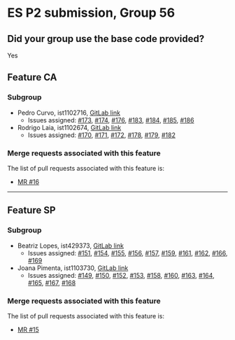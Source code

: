 # ES P2 submission, Group 56

## Did your group use the base code provided?

Yes

## Feature CA

### Subgroup
- Pedro Curvo, ist1102716, [GitLab link](https://gitlab.rnl.tecnico.ulisboa.pt/ist1102716)
   + Issues assigned: [#173](https://gitlab.rnl.tecnico.ulisboa.pt/es/es24-56/-/issues/173), [#174](https://gitlab.rnl.tecnico.ulisboa.pt/es/es24-56/-/issues/174), [#176](https://gitlab.rnl.tecnico.ulisboa.pt/es/es24-56/-/issues/176), [#183](https://gitlab.rnl.tecnico.ulisboa.pt/es/es24-56/-/issues/183), [#184](https://gitlab.rnl.tecnico.ulisboa.pt/es/es24-56/-/issues/184), [#185](https://gitlab.rnl.tecnico.ulisboa.pt/es/es24-56/-/issues/185), [#186](https://gitlab.rnl.tecnico.ulisboa.pt/es/es24-56/-/issues/186)
- Rodrigo Laia, ist1102674, [GitLab link](https://gitlab.rnl.tecnico.ulisboa.pt/ist1102674)
   + Issues assigned:  [#170](https://gitlab.rnl.tecnico.ulisboa.pt/es/es24-56/-/issues/170), [#171](https://gitlab.rnl.tecnico.ulisboa.pt/es/es24-56/-/issues/171), [#172](https://gitlab.rnl.tecnico.ulisboa.pt/es/es24-56/-/issues/172), [#178](https://gitlab.rnl.tecnico.ulisboa.pt/es/es24-56/-/issues/178), [#179](https://gitlab.rnl.tecnico.ulisboa.pt/es/es24-56/-/issues/179), [#182](https://gitlab.rnl.tecnico.ulisboa.pt/es/es24-56/-/issues/182)

### Merge requests associated with this feature

The list of pull requests associated with this feature is:

- [MR #16](https://gitlab.rnl.tecnico.ulisboa.pt/es/es24-56/-/merge_requests/16)



---

## Feature SP

### Subgroup
- Beatriz Lopes, ist429373, [GitLab link](https://gitlab.rnl.tecnico.ulisboa.pt/ist429373)
   + Issues assigned: [#151](https://gitlab.rnl.tecnico.ulisboa.pt/es/es24-56/-/issues/151), [#154](https://gitlab.rnl.tecnico.ulisboa.pt/es/es24-56/-/issues/154), [#155](https://gitlab.rnl.tecnico.ulisboa.pt/es/es24-56/-/issues/155), [#156](https://gitlab.rnl.tecnico.ulisboa.pt/es/es24-56/-/issues/156), [#157](https://gitlab.rnl.tecnico.ulisboa.pt/es/es24-56/-/issues/157), [#159](https://gitlab.rnl.tecnico.ulisboa.pt/es/es24-56/-/issues/159), [#161](https://gitlab.rnl.tecnico.ulisboa.pt/es/es24-56/-/issues/161), [#162](https://gitlab.rnl.tecnico.ulisboa.pt/es/es24-56/-/issues/162), [#166](https://gitlab.rnl.tecnico.ulisboa.pt/es/es24-56/-/issues/166), [#169](https://gitlab.rnl.tecnico.ulisboa.pt/es/es24-56/-/issues/169)
- Joana Pimenta, ist1103730, [GitLab link](https://gitlab.rnl.tecnico.ulisboa.pt/ist1103730)
   + Issues assigned:  [#149](https://gitlab.rnl.tecnico.ulisboa.pt/es/es24-56/-/issues/149), [#150](https://gitlab.rnl.tecnico.ulisboa.pt/es/es24-56/-/issues/150), [#152](https://gitlab.rnl.tecnico.ulisboa.pt/es/es24-56/-/issues/152), [#153](https://gitlab.rnl.tecnico.ulisboa.pt/es/es24-56/-/issues/153), [#158](https://gitlab.rnl.tecnico.ulisboa.pt/es/es24-56/-/issues/158), [#160](https://gitlab.rnl.tecnico.ulisboa.pt/es/es24-56/-/issues/160), [#163](https://gitlab.rnl.tecnico.ulisboa.pt/es/es24-56/-/issues/163), [#164](https://gitlab.rnl.tecnico.ulisboa.pt/es/es24-56/-/issues/164), [#165](https://gitlab.rnl.tecnico.ulisboa.pt/es/es24-56/-/issues/165), [#167](https://gitlab.rnl.tecnico.ulisboa.pt/es/es24-56/-/issues/167), [#168](https://gitlab.rnl.tecnico.ulisboa.pt/es/es24-56/-/issues/168)
  
### Merge requests associated with this feature

The list of pull requests associated with this feature is:

- [MR #15](https://gitlab.rnl.tecnico.ulisboa.pt/es/es24-56/-/merge_requests/15)
